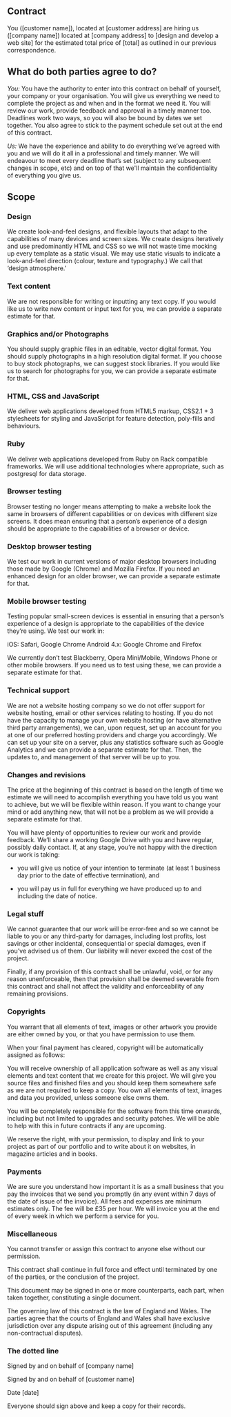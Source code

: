 ## Contract

You ([customer name]), located at [customer address] are hiring us ([company name]) located at [company address] to [design and develop a web site] for the estimated total price of [total] as outlined in our previous correspondence.

## What do both parties agree to do?

*You:* You have the authority to enter into this contract on behalf of yourself, your company or your organisation. You will give us everything we need to complete the project as and when and in the format we need it. You will review our work, provide feedback and approval in a timely manner too. Deadlines work two ways, so you will also be bound by dates we set together. You also agree to stick to the payment schedule set out at the end of this contract.

*Us:* We have the experience and ability to do everything we’ve agreed with you and we will do it all in a professional and timely manner. We will endeavour to meet every deadline that’s set (subject to any subsequent changes in scope, etc) and on top of that we'll maintain the confidentiality of everything you give us.
<!-- TODO confidentiality might not be necessary -->

## Scope

### Design
<!-- TODO design included for generality but not relevant for purely backend projects  -->

We create look-and-feel designs, and flexible layouts that adapt to the capabilities of many devices and screen sizes. We create designs iteratively and use predominantly HTML and CSS so we will not waste time mocking up every template as a static visual. We may use static visuals to indicate a look-and-feel direction (colour, texture and typography.) We call that ‘design atmosphere.’

### Text content
<!-- TODO database content -->

We are not responsible for writing or inputting any text copy. If you would like us to write new content or input text for you, we can provide a separate estimate for that.

### Graphics and/or Photographs

You should supply graphic files in an editable, vector digital format. You should supply photographs in a high resolution digital format. If you choose to buy stock photographs, we can suggest stock libraries. If you would like us to search for photographs for you, we can provide a separate estimate for that.

### HTML, CSS and JavaScript

We deliver web applications developed from HTML5 markup, CSS2.1 + 3 stylesheets for styling and JavaScript for feature detection, poly-fills and behaviours.

### Ruby

We deliver web applications developed from Ruby on Rack compatible frameworks. We will use additional technologies where appropriate, such as postgresql for data storage.

### Browser testing

Browser testing no longer means attempting to make a website look the same in browsers of different capabilities or on devices with different size screens. It does mean ensuring that a person’s experience of a design should be appropriate to the capabilities of a browser or device.

### Desktop browser testing

We test our work in current versions of major desktop browsers including those made by Google (Chrome) and Mozilla Firefox. If you need an enhanced design for an older browser, we can provide a separate estimate for that.

### Mobile browser testing

Testing popular small-screen devices is essential in ensuring that a person’s experience of a design is appropriate to the capabilities of the device they’re using. We test our work in:

iOS: Safari, Google Chrome
Android 4.x: Google Chrome and Firefox

We currently don’t test Blackberry, Opera Mini/Mobile, Windows Phone or other mobile browsers. If you need us to test using these, we can provide a separate estimate for that.

### Technical support

We are not a website hosting company so we do not offer support for website hosting, email or other services relating to hosting.  If you do not have the capacity to manage your own website hosting (or have alternative third party arrangements), we can, upon request, set up an account for you at one of our preferred hosting providers and charge you accordingly. We can set up your site on a server, plus any statistics software such as Google Analytics and we can provide a separate estimate for that. Then, the updates to, and management of that server will be up to you.

### Changes and revisions

The price at the beginning of this contract is based on the length of time we estimate we will need to accomplish everything you have told us you want to achieve, but we will be flexible within reason. If you want to change your mind or add anything new, that will not be a problem as we will provide a separate estimate for that.

You will have plenty of opportunities to review our work and provide feedback. We’ll share a working Google Drive with you and have regular, possibly daily contact. If, at any stage, you’re not happy with the direction our work is taking:

- you will give us notice of your intention to terminate (at least 1 business day prior to the date of effective termination), and

- you will pay us in full for everything we have produced up to and including the date of notice.

### Legal stuff

We cannot guarantee that our work will be error-free and so we cannot be liable to you or any third-party for damages, including lost profits, lost savings or other incidental, consequential or special damages, even if you’ve advised us of them. Our liability will never exceed the cost of the project.

Finally, if any provision of this contract shall be unlawful, void, or for any reason unenforceable, then that provision shall be deemed severable from this contract and shall not affect the validity and enforceability of any remaining provisions.

### Copyrights

You warrant that all elements of text, images or other artwork you provide are either owned by you, or that you have permission to use them.

When your final payment has cleared, copyright will be automatically assigned as follows:

You will receive ownership of all application software as well as any visual elements and text content that we create for this project. We will give you source files and finished files and you should keep them somewhere safe as we are not required to keep a copy. You own all elements of text, images and data you provided, unless someone else owns them.

You will be completely responsible for the software from this time onwards, including but not limited to upgrades and security patches. We will be able to help with this in future contracts if any are upcoming.

We reserve the right, with your permission, to display and link to your project as part of our portfolio and to write about it on websites, in magazine articles and in books.

### Payments

We are sure you understand how important it is as a small business that you pay the invoices that we send you promptly (in any event within 7 days of the date of issue of the invoice). All fees and expenses are minimum estimates only. The fee will be £35 per hour. We will invoice you at the end of every week in which we perform a service for you.

### Miscellaneous

You cannot transfer or assign this contract to anyone else without our permission.

This contract shall continue in full force and effect until terminated by one of the parties, or the conclusion of the project.

This document may be signed in one or more counterparts, each part, when taken together, constituting a single document.

The governing law of this contract is the law of England and Wales. The parties agree that the courts of England and Wales shall have exclusive jurisdiction over any dispute arising out of this agreement (including any non-contractual disputes).

### The dotted line

Signed by and on behalf of [company name]

>

>

>

Signed by and on behalf of [customer name]

>

>

>

Date [date]

>

>

>

Everyone should sign above and keep a copy for their records.
